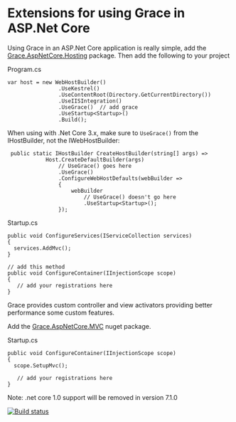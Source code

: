 # Extensions for using Grace in ASP.Net Core

Using Grace in an ASP.Net Core application is really simple, add the [Grace.AspNetCore.Hosting](https://www.nuget.org/packages/Grace.AspNetCore.Hosting) package. Then add the following to your project

Program.cs
```
var host = new WebHostBuilder()
                .UseKestrel()
                .UseContentRoot(Directory.GetCurrentDirectory())
                .UseIISIntegration()
                .UseGrace()  // add grace
                .UseStartup<Startup>()
                .Build();
```

When using with .Net Core 3.x, make sure to `UseGrace()` from the IHostBuilder, not the IWebHostBuilder:
```
 public static IHostBuilder CreateHostBuilder(string[] args) =>
            Host.CreateDefaultBuilder(args)
                // UseGrace() goes here
                .UseGrace()
                .ConfigureWebHostDefaults(webBuilder =>
                {
                    webBuilder
                        // UseGrace() doesn't go here
                        .UseStartup<Startup>();
                });
```

Startup.cs
```
public void ConfigureServices(IServiceCollection services)
{
  services.AddMvc();
}

// add this method
public void ConfigureContainer(IInjectionScope scope)
{
   // add your registrations here
}
```

Grace provides custom controller and view activators providing better performance some custom features. 

Add the [Grace.AspNetCore.MVC](https://www.nuget.org/packages/Grace.AspNetCore.MVC) nuget package.

Startup.cs
```
public void ConfigureContainer(IInjectionScope scope)
{
  scope.SetupMvc();
  
   // add your registrations here
}
```

Note: .net core 1.0 support will be removed in version 7.1.0

[![Build status](https://ci.appveyor.com/api/projects/status/r8oneht7oenf2p5a?svg=true)](https://ci.appveyor.com/project/ipjohnson/grace-dependencyinjection-extensions)
